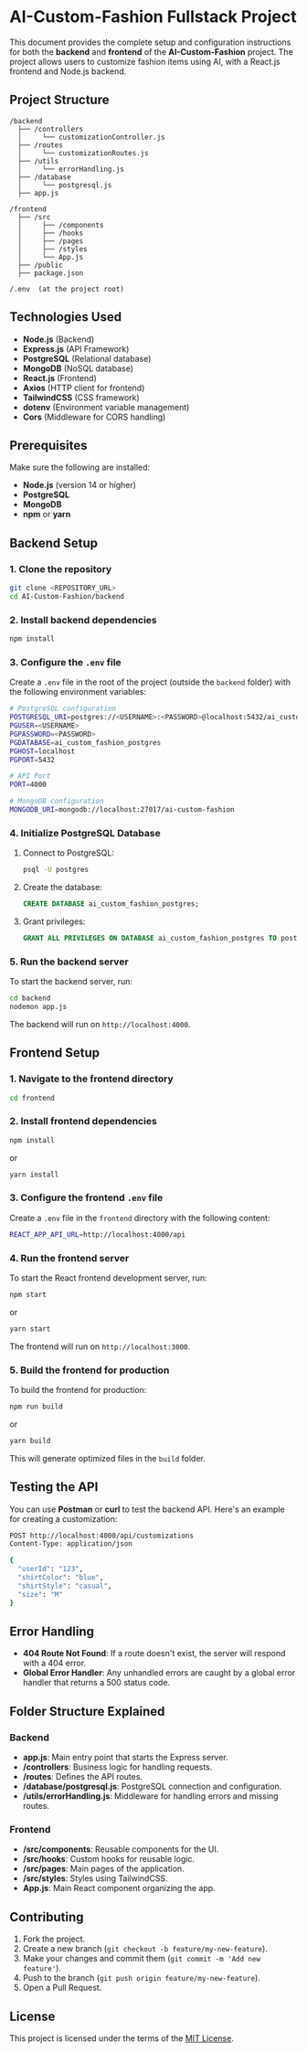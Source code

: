
# AI-Custom-Fashion Fullstack Project

This document provides the complete setup and configuration instructions for both the **backend** and **frontend** of the **AI-Custom-Fashion** project. The project allows users to customize fashion items using AI, with a React.js frontend and Node.js backend.

## **Project Structure**

```
/backend
  ├── /controllers
  │     └── customizationController.js
  ├── /routes
  │     └── customizationRoutes.js
  ├── /utils
  │     └── errorHandling.js
  ├── /database
  │     └── postgresql.js
  ├── app.js

/frontend
  ├── /src
  │     ├── /components
  │     ├── /hooks
  │     ├── /pages
  │     ├── /styles
  │     └── App.js
  ├── /public
  ├── package.json

/.env  (at the project root)
```

## **Technologies Used**

- **Node.js** (Backend)
- **Express.js** (API Framework)
- **PostgreSQL** (Relational database)
- **MongoDB** (NoSQL database)
- **React.js** (Frontend)
- **Axios** (HTTP client for frontend)
- **TailwindCSS** (CSS framework)
- **dotenv** (Environment variable management)
- **Cors** (Middleware for CORS handling)

## **Prerequisites**

Make sure the following are installed:

- **Node.js** (version 14 or higher)
- **PostgreSQL**
- **MongoDB**
- **npm** or **yarn**

## **Backend Setup**

### 1. Clone the repository

```bash
git clone <REPOSITORY_URL>
cd AI-Custom-Fashion/backend
```

### 2. Install backend dependencies

```bash
npm install
```

### 3. Configure the `.env` file

Create a `.env` file in the root of the project (outside the `backend` folder) with the following environment variables:

```bash
# PostgreSQL configuration
POSTGRESQL_URI=postgres://<USERNAME>:<PASSWORD>@localhost:5432/ai_custom_fashion_postgres
PGUSER=<USERNAME>
PGPASSWORD=<PASSWORD>
PGDATABASE=ai_custom_fashion_postgres
PGHOST=localhost
PGPORT=5432

# API Port
PORT=4000

# MongoDB configuration
MONGODB_URI=mongodb://localhost:27017/ai-custom-fashion
```

### 4. Initialize PostgreSQL Database

1. Connect to PostgreSQL:
   ```bash
   psql -U postgres
   ```

2. Create the database:
   ```sql
   CREATE DATABASE ai_custom_fashion_postgres;
   ```

3. Grant privileges:
   ```sql
   GRANT ALL PRIVILEGES ON DATABASE ai_custom_fashion_postgres TO postgres;
   ```

### 5. Run the backend server

To start the backend server, run:

```bash
cd backend
nodemon app.js
```

The backend will run on `http://localhost:4000`.

## **Frontend Setup**

### 1. Navigate to the frontend directory

```bash
cd frontend
```

### 2. Install frontend dependencies

```bash
npm install
```

or

```bash
yarn install
```

### 3. Configure the frontend `.env` file

Create a `.env` file in the `frontend` directory with the following content:

```bash
REACT_APP_API_URL=http://localhost:4000/api
```

### 4. Run the frontend server

To start the React frontend development server, run:

```bash
npm start
```

or

```bash
yarn start
```

The frontend will run on `http://localhost:3000`.

### 5. Build the frontend for production

To build the frontend for production:

```bash
npm run build
```

or

```bash
yarn build
```

This will generate optimized files in the `build` folder.

## **Testing the API**

You can use **Postman** or **curl** to test the backend API. Here's an example for creating a customization:

```bash
POST http://localhost:4000/api/customizations
Content-Type: application/json

{
  "userId": "123",
  "shirtColor": "blue",
  "shirtStyle": "casual",
  "size": "M"
}
```

## **Error Handling**

- **404 Route Not Found**: If a route doesn't exist, the server will respond with a 404 error.
- **Global Error Handler**: Any unhandled errors are caught by a global error handler that returns a 500 status code.

## **Folder Structure Explained**

### **Backend**

- **app.js**: Main entry point that starts the Express server.
- **/controllers**: Business logic for handling requests.
- **/routes**: Defines the API routes.
- **/database/postgresql.js**: PostgreSQL connection and configuration.
- **/utils/errorHandling.js**: Middleware for handling errors and missing routes.

### **Frontend**

- **/src/components**: Reusable components for the UI.
- **/src/hooks**: Custom hooks for reusable logic.
- **/src/pages**: Main pages of the application.
- **/src/styles**: Styles using TailwindCSS.
- **App.js**: Main React component organizing the app.

## **Contributing**

1. Fork the project.
2. Create a new branch (`git checkout -b feature/my-new-feature`).
3. Make your changes and commit them (`git commit -m 'Add new feature'`).
4. Push to the branch (`git push origin feature/my-new-feature`).
5. Open a Pull Request.

## **License**

This project is licensed under the terms of the [MIT License](LICENSE).
